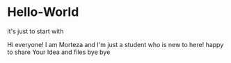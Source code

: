 # Hello-World
it's just to start with

Hi everyone! I am Morteza and I'm just a student who is new to here!
happy to share Your Idea and files
bye bye
